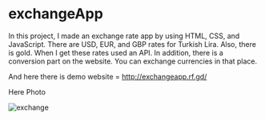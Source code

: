 # exchangeApp
In this project, I made an exchange rate app by using HTML, CSS, and JavaScript. There are USD, EUR, and GBP rates for Turkish Lira. Also, there is gold. When I get these rates used an API. In addition, there is a conversion part on the website. You can exchange currencies in that place. 

And here there is demo website = http://exchangeapp.rf.gd/

Here Photo

![exchange](https://github.com/bayramcinar/exchangeApp/assets/99193151/2c33e330-6ea4-4e97-a9b7-3bf5f54eb4f7)
